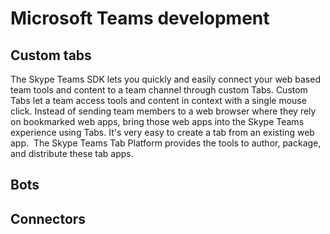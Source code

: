 ﻿# Microsoft Teams development


## Custom tabs

The Skype Teams SDK lets you quickly and easily connect your web based team tools and content to a team channel through custom Tabs. 
Custom Tabs let a team access tools and content in context with a single mouse click. Instead of sending team members to a web browser where they
rely on bookmarked web apps, bring those web apps into the Skype Teams experience using Tabs. It's very easy to create a tab from an existing web app.  
The Skype Teams Tab Platform provides the tools to author, package, and distribute these tab apps.

## Bots

## Connectors